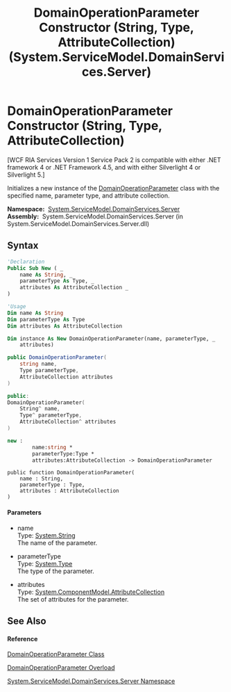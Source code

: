 ﻿---
title: DomainOperationParameter Constructor (String, Type, AttributeCollection) (System.ServiceModel.DomainServices.Server)
TOCTitle: DomainOperationParameter Constructor (String, Type, AttributeCollection)
ms:assetid: M:System.ServiceModel.DomainServices.Server.DomainOperationParameter.#ctor(System.String,System.Type,System.ComponentModel.AttributeCollection)
ms:mtpsurl: https://msdn.microsoft.com/en-us/library/system.servicemodel.domainservices.server.domainoperationparameter.domainoperationparameter(v=VS.91)
ms:contentKeyID: 28754839
ms.date: 01/27/2012
mtps_version: v=VS.91
dev_langs:
- vb
- csharp
- c++
- fsharp
- jscript
api_location:
- System.ServiceModel.DomainServices.Server.dll
api_name:
- System.ServiceModel.DomainServices.Server.DomainOperationParameter..ctor
api_type:
- Managed
topic_type:
- apiref
- kbSyntax
product_family_name: VS
ROBOTS: INDEX,FOLLOW
---

# DomainOperationParameter Constructor (String, Type, AttributeCollection)

\[WCF RIA Services Version 1 Service Pack 2 is compatible with either .NET framework 4 or .NET Framework 4.5, and with either Silverlight 4 or Silverlight 5.\]

Initializes a new instance of the [DomainOperationParameter](ff422362\(v=vs.91\).md) class with the specified name, parameter type, and attribute collection.

**Namespace:**  [System.ServiceModel.DomainServices.Server](ff423220\(v=vs.91\).md)  
**Assembly:**  System.ServiceModel.DomainServices.Server (in System.ServiceModel.DomainServices.Server.dll)

## Syntax

``` vb
'Declaration
Public Sub New ( _
    name As String, _
    parameterType As Type, _
    attributes As AttributeCollection _
)
```

``` vb
'Usage
Dim name As String
Dim parameterType As Type
Dim attributes As AttributeCollection

Dim instance As New DomainOperationParameter(name, parameterType, _
    attributes)
```

``` csharp
public DomainOperationParameter(
    string name,
    Type parameterType,
    AttributeCollection attributes
)
```

``` c++
public:
DomainOperationParameter(
    String^ name, 
    Type^ parameterType, 
    AttributeCollection^ attributes
)
```

``` fsharp
new : 
        name:string * 
        parameterType:Type * 
        attributes:AttributeCollection -> DomainOperationParameter
```

``` jscript
public function DomainOperationParameter(
    name : String, 
    parameterType : Type, 
    attributes : AttributeCollection
)
```

#### Parameters

  - name  
    Type: [System.String](https://msdn.microsoft.com/en-us/library/s1wwdcbf)  
    The name of the parameter.  

<!-- end list -->

  - parameterType  
    Type: [System.Type](https://msdn.microsoft.com/en-us/library/42892f65)  
    The type of the parameter.  

<!-- end list -->

  - attributes  
    Type: [System.ComponentModel.AttributeCollection](https://msdn.microsoft.com/en-us/library/6z97wcs9)  
    The set of attributes for the parameter.  

## See Also

#### Reference

[DomainOperationParameter Class](ff422362\(v=vs.91\).md)

[DomainOperationParameter Overload](ff423303\(v=vs.91\).md)

[System.ServiceModel.DomainServices.Server Namespace](ff423220\(v=vs.91\).md)

